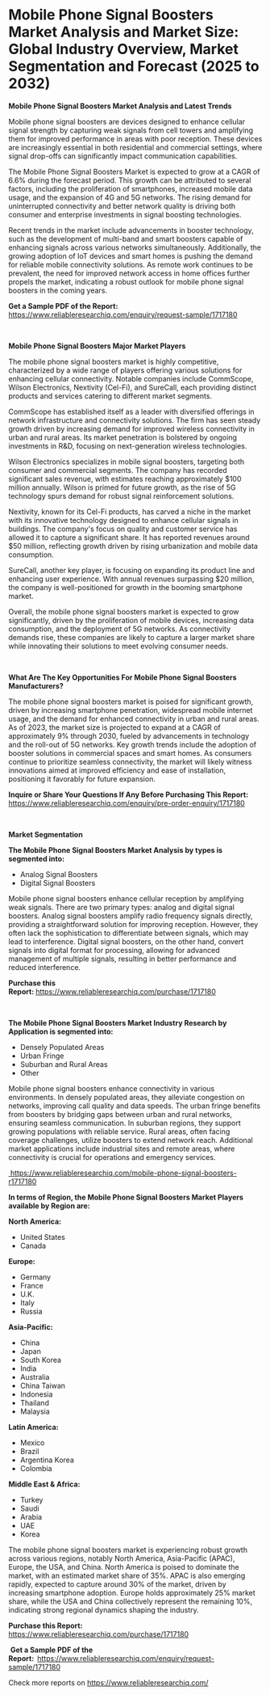 <p><h1>Mobile Phone Signal Boosters Market Analysis and Market Size: Global Industry Overview, Market Segmentation and Forecast (2025 to 2032)</h1></p><p><strong>Mobile Phone Signal Boosters Market Analysis and Latest Trends</strong></p>
<p><p>Mobile phone signal boosters are devices designed to enhance cellular signal strength by capturing weak signals from cell towers and amplifying them for improved performance in areas with poor reception. These devices are increasingly essential in both residential and commercial settings, where signal drop-offs can significantly impact communication capabilities.</p><p>The Mobile Phone Signal Boosters Market is expected to grow at a CAGR of 6.6% during the forecast period. This growth can be attributed to several factors, including the proliferation of smartphones, increased mobile data usage, and the expansion of 4G and 5G networks. The rising demand for uninterrupted connectivity and better network quality is driving both consumer and enterprise investments in signal boosting technologies. </p><p>Recent trends in the market include advancements in booster technology, such as the development of multi-band and smart boosters capable of enhancing signals across various networks simultaneously. Additionally, the growing adoption of IoT devices and smart homes is pushing the demand for reliable mobile connectivity solutions. As remote work continues to be prevalent, the need for improved network access in home offices further propels the market, indicating a robust outlook for mobile phone signal boosters in the coming years.</p></p>
<p><strong>Get a Sample PDF of the Report:&nbsp;</strong> <a href="https://www.reliableresearchiq.com/enquiry/request-sample/1717180?utm_campaign=2730&utm_medium=2&utm_source=Github&utm_content=ia&utm_term=25032025&utm_id=mobile-phone-signal-boosters">https://www.reliableresearchiq.com/enquiry/request-sample/1717180</a></p>
<p>&nbsp;</p>
<p><strong>Mobile Phone Signal Boosters Major Market Players</strong></p>
<p><p>The mobile phone signal boosters market is highly competitive, characterized by a wide range of players offering various solutions for enhancing cellular connectivity. Notable companies include CommScope, Wilson Electronics, Nextivity (Cel-Fi), and SureCall, each providing distinct products and services catering to different market segments. </p><p>CommScope has established itself as a leader with diversified offerings in network infrastructure and connectivity solutions. The firm has seen steady growth driven by increasing demand for improved wireless connectivity in urban and rural areas. Its market penetration is bolstered by ongoing investments in R&D, focusing on next-generation wireless technologies.</p><p>Wilson Electronics specializes in mobile signal boosters, targeting both consumer and commercial segments. The company has recorded significant sales revenue, with estimates reaching approximately $100 million annually. Wilson is primed for future growth, as the rise of 5G technology spurs demand for robust signal reinforcement solutions.</p><p>Nextivity, known for its Cel-Fi products, has carved a niche in the market with its innovative technology designed to enhance cellular signals in buildings. The company's focus on quality and customer service has allowed it to capture a significant share. It has reported revenues around $50 million, reflecting growth driven by rising urbanization and mobile data consumption.</p><p>SureCall, another key player, is focusing on expanding its product line and enhancing user experience. With annual revenues surpassing $20 million, the company is well-positioned for growth in the booming smartphone market. </p><p>Overall, the mobile phone signal boosters market is expected to grow significantly, driven by the proliferation of mobile devices, increasing data consumption, and the deployment of 5G networks. As connectivity demands rise, these companies are likely to capture a larger market share while innovating their solutions to meet evolving consumer needs.</p></p>
<p>&nbsp;</p>
<p><strong>What Are The Key Opportunities For Mobile Phone Signal Boosters Manufacturers?</strong></p>
<p><p>The mobile phone signal boosters market is poised for significant growth, driven by increasing smartphone penetration, widespread mobile internet usage, and the demand for enhanced connectivity in urban and rural areas. As of 2023, the market size is projected to expand at a CAGR of approximately 9% through 2030, fueled by advancements in technology and the roll-out of 5G networks. Key growth trends include the adoption of booster solutions in commercial spaces and smart homes. As consumers continue to prioritize seamless connectivity, the market will likely witness innovations aimed at improved efficiency and ease of installation, positioning it favorably for future expansion.</p></p>
<p><strong>Inquire or Share Your Questions If Any Before Purchasing This Report:</strong> <a href="https://www.reliableresearchiq.com/enquiry/pre-order-enquiry/1717180?utm_campaign=2730&utm_medium=2&utm_source=Github&utm_content=ia&utm_term=25032025&utm_id=mobile-phone-signal-boosters">https://www.reliableresearchiq.com/enquiry/pre-order-enquiry/1717180</a></p>
<p>&nbsp;</p>
<p><strong>Market Segmentation</strong></p>
<p><strong>The Mobile Phone Signal Boosters Market Analysis by types is segmented into:</strong></p>
<p><ul><li>Analog Signal Boosters</li><li>Digital Signal Boosters</li></ul></p>
<p><p>Mobile phone signal boosters enhance cellular reception by amplifying weak signals. There are two primary types: analog and digital signal boosters. Analog signal boosters amplify radio frequency signals directly, providing a straightforward solution for improving reception. However, they often lack the sophistication to differentiate between signals, which may lead to interference. Digital signal boosters, on the other hand, convert signals into digital format for processing, allowing for advanced management of multiple signals, resulting in better performance and reduced interference.</p></p>
<p><strong>Purchase this Report:&nbsp;</strong><a href="https://www.reliableresearchiq.com/purchase/1717180?utm_campaign=2730&utm_medium=2&utm_source=Github&utm_content=ia&utm_term=25032025&utm_id=mobile-phone-signal-boosters">https://www.reliableresearchiq.com/purchase/1717180</a></p>
<p>&nbsp;</p>
<p><strong>The Mobile Phone Signal Boosters Market Industry Research by Application is segmented into:</strong></p>
<p><ul><li>Densely Populated Areas</li><li>Urban Fringe</li><li>Suburban and Rural Areas</li><li>Other</li></ul></p>
<p><p>Mobile phone signal boosters enhance connectivity in various environments. In densely populated areas, they alleviate congestion on networks, improving call quality and data speeds. The urban fringe benefits from boosters by bridging gaps between urban and rural networks, ensuring seamless communication. In suburban regions, they support growing populations with reliable service. Rural areas, often facing coverage challenges, utilize boosters to extend network reach. Additional market applications include industrial sites and remote areas, where connectivity is crucial for operations and emergency services.</p></p>
<p><a href="https://www.reliableresearchiq.com/mobile-phone-signal-boosters-r1717180?utm_campaign=2730&utm_medium=2&utm_source=Github&utm_content=ia&utm_term=25032025&utm_id=mobile-phone-signal-boosters">&nbsp;https://www.reliableresearchiq.com/mobile-phone-signal-boosters-r1717180</a></p>
<p><strong>In terms of Region, the Mobile Phone Signal Boosters Market Players available by Region are:</strong></p>
<p>
    <p> <strong> North America: </strong>
        <ul>
            <li>United States</li>
            <li>Canada</li>
        </ul>
        </p> 
    <p> <strong> Europe: </strong>
        <ul>
            <li>Germany</li>
            <li>France</li>
            <li>U.K.</li>
            <li>Italy</li>
            <li>Russia</li>
        </ul>
        </p> 
    <p> <strong> Asia-Pacific: </strong>
        <ul>
            <li>China</li>
            <li>Japan</li>
            <li>South Korea</li>
            <li>India</li>
            <li>Australia</li>
            <li>China Taiwan</li>
            <li>Indonesia</li>
            <li>Thailand</li>
            <li>Malaysia</li>
        </ul>
        </p> 
    <p> <strong> Latin America: </strong>
        <ul>
            <li>Mexico</li>
            <li>Brazil</li>
            <li>Argentina Korea</li>
            <li>Colombia</li>
        </ul>
        </p> 
    <p> <strong> Middle East & Africa: </strong>
        <ul>
            <li>Turkey</li>
            <li>Saudi</li>
            <li>Arabia</li>
            <li>UAE</li>
            <li>Korea</li>
        </ul>
    </p>
    </p>
<p><p>The mobile phone signal boosters market is experiencing robust growth across various regions, notably North America, Asia-Pacific (APAC), Europe, the USA, and China. North America is poised to dominate the market, with an estimated market share of 35%. APAC is also emerging rapidly, expected to capture around 30% of the market, driven by increasing smartphone adoption. Europe holds approximately 25% market share, while the USA and China collectively represent the remaining 10%, indicating strong regional dynamics shaping the industry.</p></p>
<p><strong>Purchase this Report: </strong><a href="https://www.reliableresearchiq.com/purchase/1717180?utm_campaign=2730&utm_medium=2&utm_source=Github&utm_content=ia&utm_term=25032025&utm_id=mobile-phone-signal-boosters">https://www.reliableresearchiq.com/purchase/1717180</a></p>
<p>&nbsp;<strong>Get a Sample PDF of the Report:&nbsp;&nbsp;</strong><a href="https://www.reliableresearchiq.com/enquiry/request-sample/1717180?utm_campaign=2730&utm_medium=2&utm_source=Github&utm_content=ia&utm_term=25032025&utm_id=mobile-phone-signal-boosters">https://www.reliableresearchiq.com/enquiry/request-sample/1717180</a></p>
<p><strong></strong></p>
<p>Check more reports on <a href="https://www.reliableresearchiq.com/?utm_campaign=2730&utm_medium=2&utm_source=Github&utm_content=ia&utm_term=25032025&utm_id=mobile-phone-signal-boosters">https://www.reliableresearchiq.com/</a></p>